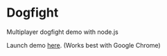 Dogfight
========

Multiplayer dogfight demo with node.js

Launch demo [here](http://eracing.eu01.aws.af.cm/). (Works best with Google Chrome)
